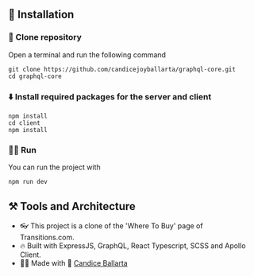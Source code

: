 ## 🔩 Installation

### 👾 Clone repository

Open a terminal and run the following command

```
git clone https://github.com/candicejoyballarta/graphql-core.git
cd graphql-core
```

### ⬇️ Install required packages for the server and client

```
npm install
cd client
npm install
```

### 🏃‍♂️ Run

You can run the project with

```
npm run dev
```

## ⚒️ Tools and Architecture

-   👓 This project is a clone of the 'Where To Buy' page of Transitions.com.
-   🔥 Built with ExpressJS, GraphQL, React Typescript, SCSS and Apollo Client.
-   👨‍💻 Made with 💖 [Candice Ballarta](https://github.com/candicejoyballarta)

